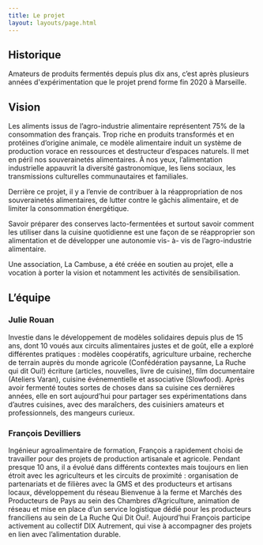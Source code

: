 ```yaml
---
title: Le projet
layout: layouts/page.html
---
```


## Historique

Amateurs de produits fermentés depuis plus dix ans, c’est après plusieurs années d'expérimentation que le projet prend forme fin 2020 à Marseille.

## Vision

Les aliments issus de l’agro-industrie alimentaire représentent 75% de la consommation des français. Trop riche en produits transformés et en protéines d’origine animale, ce modèle alimentaire induit un système de production vorace en ressources et destructeur d’espaces naturels. Il met en péril nos souverainetés alimentaires. À nos yeux, l’alimentation industrielle appauvrit la diversité gastronomique, les liens sociaux, les transmissions culturelles communautaires et familiales.

Derrière ce projet, il y a l’envie de contribuer à la réappropriation de nos souverainetés alimentaires, de lutter contre le gâchis alimentaire, et de limiter la consommation énergétique.

Savoir préparer des conserves lacto-fermentées et surtout savoir comment les utiliser dans la cuisine quotidienne est une façon de se réapproprier son alimentation et de développer une autonomie vis- à- vis de l’agro-industrie alimentaire.

Une association, La Cambuse, a été créée en soutien au projet, elle a vocation à porter la vision et notamment les activités de sensibilisation.

## L’équipe

### Julie Rouan

Investie dans le développement de modèles solidaires depuis plus de 15 ans, dont 10 voués aux circuits alimentaires justes et de goût, elle a exploré différentes pratiques : modèles coopératifs, agriculture urbaine, recherche de terrain auprès du monde agricole (Confédération paysanne, La Ruche qui dit Oui!) écriture (articles, nouvelles, livre de cuisine), film documentaire (Ateliers Varan), cuisine événementielle et associative (Slowfood). Après avoir fermenté toutes sortes de choses dans sa cuisine ces dernières années, elle en sort aujourd’hui pour partager ses expérimentations dans d’autres cuisines, avec des maraîchers, des cuisiniers amateurs et professionnels, des mangeurs curieux.

### François Devilliers 

Ingénieur agroalimentaire de formation, François a rapidement choisi de travailler pour des projets de production artisanale et agricole. Pendant presque 10 ans, il a évolué dans différents contextes mais toujours en lien étroit avec les agriculteurs et les circuits de proximité : organisation de partenariats et de filières avec la GMS et des producteurs et artisans locaux, développement du réseau Bienvenue à la ferme et Marchés des Producteurs de Pays au sein des Chambres d’Agriculture, animation de réseau et mise en place d’un service logistique dédié pour les producteurs franciliens au sein de La Ruche Qui Dit Oui!. Aujourd’hui François participe activement au collectif DIX Autrement, qui vise à accompagner des projets en lien avec l’alimentation durable.
